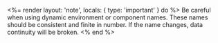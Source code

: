 <%= render layout: 'note', locals: { type: 'important' } do %>
  Be careful when using dynamic environment or component names. These names should be consistent and finite in number. If the name changes, data continuity will be broken.
<% end %>
